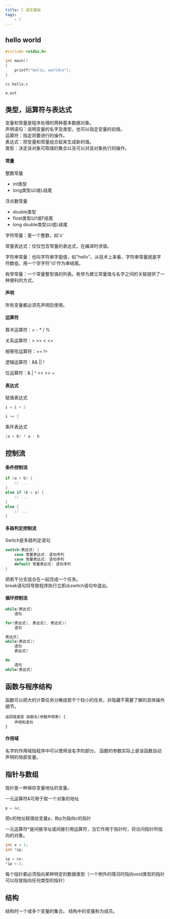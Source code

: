 ```yaml
---
title: C 语言基础
tags:
    - C
---
```


## hello world
```C
#include <stdio.h>

int main()
{
    printf("hello, world\n");
}
```

```
cc hello.c

a.out
```

## 类型，运算符与表达式
变量和常量是程序处理的两种基本数据对象。  
声明语句：说明变量的名字及类型，也可以指定变量的初值。  
运算符：指定将要进行的操作。  
表达式：把变量和常量组合起来生成新的值。  
类型：决定该对象可取值的集合以及可以对该对象执行的操作。  

#### 常量
整数常量
- int类型
- long类型以l或L结尾

浮点数常量
- double类型
- float类型以f或F结尾
- long double类型以l或L结尾

字符常量：是一个整数，如'x'

常量表达式：仅仅包含常量的表达式，在编译时求值。

字符串常量：也叫字符串字面值，如"hello"。从技术上来看，字符串常量就是字符数组，用一个空字符'\0'作为串结尾。

枚举常量：一个常量整型值的列表。枚举为建立常量值与名字之间的关联提供了一种便利的方式。


#### 声明
所有变量都必须先声明后使用。

#### 运算符
算术运算符：+ - * / %

关系运算符：> >= < <=

相等性运算符：== != 

逻辑运算符：&& || !

位运算符：& | ^ << >> ~


#### 表达式
赋值表达式
```C
i = i + 2

i += 2
```

条件表达式
```C
(a > b) ? a : b
```


## 控制流
#### 条件控制流
```C
if (a > b) {
    // ...
}    
else if (b > a) {
    // ...
}
else {
    // ...
}

```

#### 多路判定控制流
Switch是多路判定语句
```C
switch(表达式) {
    case 常量表达式: 语句序列
    case 常量表达式: 语句序列
    default 常量表达式: 语句序列
}
```
把若干分支组合在一起完成一个任务。  
break语句将导致程序执行立即从switch语句中退出。

#### 循环控制流
```C
while(表达式)
    语句
```

```C
for(表达式1, 表达式2, 表达式3)
    语句

表达式1
while(表达式2)
    语句
    表达式3
```


```C
do
    语句
while(表达式)
```


## 函数与程序结构
函数可以把大的计算任务分解成若干个较小的任务，并隐藏不需要了解的具体操作细节。

```
返回值类型 函数名(参数声明表) {
    声明和语句
}
```

#### 作用域
名字的作用域指程序中可以使用该名字的部分。
函数的参数实际上是该函数自动声明的局部变量。


## 指针与数组
指针是一种保存变量地址的变量。

一元运算符&可用于取一个对象的地址
```C
p = &c;
```
把c的地址赋值给变量p，称p为指向c的指针

一元运算符*是间接寻址或间接引用运算符，当它作用于指针时，将访问指针所指向的对象。 
```C
int x = 1;
int *ip;

ip = &x;
*ip = 2;
``` 

每个指针都必须指向某种特定的数据类型（一个例外的情况时指向void类型的指针可以存放指向任何类型的指针）

## 结构
结构时一个或多个变量的集合。
结构中的变量称为成员。
